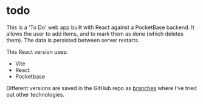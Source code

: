 # todo

This is a 'To Do' web app built with React against a PocketBase backend. It allows the user to add items, and to mark them as done (which deletes them). The data is persisted between server restarts.

This React version uses:
- Vite
- React
- Pocketbase

Different versions are saved in the GitHub repo as [branches](https://github.com/IanKulin/todo/branches) where I've tried out other technologies.
